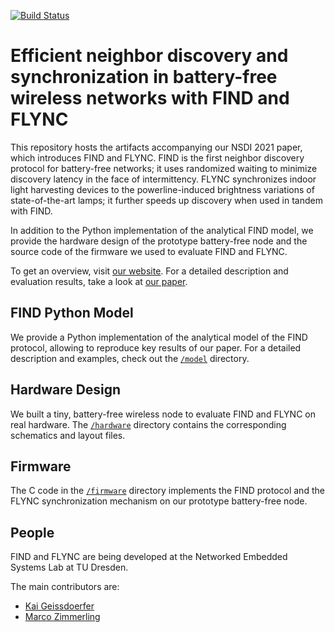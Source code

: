 [![Build Status](https://travis-ci.com/geissdoerfer/find.svg?branch=master)](https://travis-ci.com/geissdoerfer/find)

# Efficient neighbor discovery and synchronization in battery-free wireless networks with FIND and FLYNC

This repository hosts the artifacts accompanying our NSDI 2021 paper, which introduces FIND and FLYNC.
FIND is the first neighbor discovery protocol for battery-free networks; it uses randomized waiting to minimize discovery latency in the face of intermittency.
FLYNC synchronizes indoor light harvesting devices to the powerline-induced brightness variations of state-of-the-art lamps; it further speeds up discovery when used in tandem with FIND.

In addition to the Python implementation of the analytical FIND model, we provide the hardware design of the prototype battery-free node and the source code of the firmware we used to evaluate FIND and FLYNC.

To get an overview, visit [our website](https://find.nes-lab.org).
For a detailed description and evaluation results, take a look at [our paper](https://nes-lab.org/pubs/2021-Geissdoerfer-Find.pdf).

## FIND Python Model

We provide a Python implementation of the analytical model of the FIND protocol, allowing to reproduce key results of our paper.
For a detailed description and examples, check out the [`/model`](./model/) directory.

## Hardware Design

We built a tiny, battery-free wireless node to evaluate FIND and FLYNC on real hardware.
The [`/hardware`](./hardware) directory contains the corresponding schematics and layout files.

## Firmware

The C code in the [`/firmware`](./firmware) directory implements the FIND protocol and the FLYNC synchronization mechanism on our prototype battery-free node.


## People

FIND and FLYNC are being developed at the Networked Embedded Systems Lab at TU Dresden.

The main contributors are:

 - [Kai Geissdoerfer](https://scholar.google.com/citations?user=k8YZfQEAAAAJ)
 - [Marco Zimmerling](https://wwwpub.zih.tu-dresden.de/~mzimmerl/)

